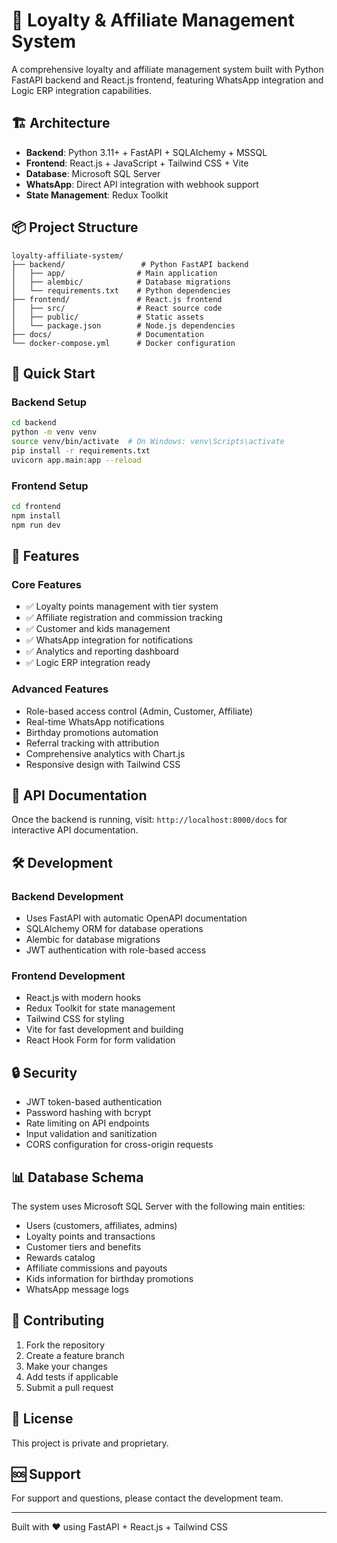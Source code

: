# 🚀 Loyalty & Affiliate Management System

A comprehensive loyalty and affiliate management system built with Python FastAPI backend and React.js frontend, featuring WhatsApp integration and Logic ERP integration capabilities.

## 🏗️ Architecture

- **Backend**: Python 3.11+ + FastAPI + SQLAlchemy + MSSQL
- **Frontend**: React.js + JavaScript + Tailwind CSS + Vite
- **Database**: Microsoft SQL Server
- **WhatsApp**: Direct API integration with webhook support
- **State Management**: Redux Toolkit

## 📦 Project Structure

```
loyalty-affiliate-system/
├── backend/                 # Python FastAPI backend
│   ├── app/                # Main application
│   ├── alembic/            # Database migrations
│   └── requirements.txt    # Python dependencies
├── frontend/               # React.js frontend
│   ├── src/                # React source code
│   ├── public/             # Static assets
│   └── package.json        # Node.js dependencies
├── docs/                   # Documentation
└── docker-compose.yml      # Docker configuration
```

## 🚀 Quick Start

### Backend Setup
```bash
cd backend
python -m venv venv
source venv/bin/activate  # On Windows: venv\Scripts\activate
pip install -r requirements.txt
uvicorn app.main:app --reload
```

### Frontend Setup
```bash
cd frontend
npm install
npm run dev
```

## 🔧 Features

### Core Features
- ✅ Loyalty points management with tier system
- ✅ Affiliate registration and commission tracking
- ✅ Customer and kids management
- ✅ WhatsApp integration for notifications
- ✅ Analytics and reporting dashboard
- ✅ Logic ERP integration ready

### Advanced Features
- Role-based access control (Admin, Customer, Affiliate)
- Real-time WhatsApp notifications
- Birthday promotions automation
- Referral tracking with attribution
- Comprehensive analytics with Chart.js
- Responsive design with Tailwind CSS

## 📱 API Documentation

Once the backend is running, visit: `http://localhost:8000/docs` for interactive API documentation.

## 🛠️ Development

### Backend Development
- Uses FastAPI with automatic OpenAPI documentation
- SQLAlchemy ORM for database operations
- Alembic for database migrations
- JWT authentication with role-based access

### Frontend Development
- React.js with modern hooks
- Redux Toolkit for state management
- Tailwind CSS for styling
- Vite for fast development and building
- React Hook Form for form validation

## 🔒 Security

- JWT token-based authentication
- Password hashing with bcrypt
- Rate limiting on API endpoints
- Input validation and sanitization
- CORS configuration for cross-origin requests

## 📊 Database Schema

The system uses Microsoft SQL Server with the following main entities:
- Users (customers, affiliates, admins)
- Loyalty points and transactions
- Customer tiers and benefits
- Rewards catalog
- Affiliate commissions and payouts
- Kids information for birthday promotions
- WhatsApp message logs

## 🤝 Contributing

1. Fork the repository
2. Create a feature branch
3. Make your changes
4. Add tests if applicable
5. Submit a pull request

## 📄 License

This project is private and proprietary.

## 🆘 Support

For support and questions, please contact the development team.

---

Built with ❤️ using FastAPI + React.js + Tailwind CSS